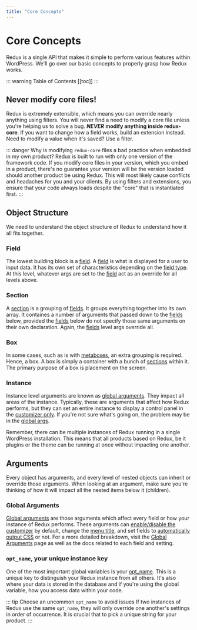 ```yaml
---
title: "Core Concepts" 
---
```


# Core Concepts
Redux is a single API that makes it simple to perform various features within WordPress. We'll go over our basic concepts 
to properly grasp how Redux works.

::: warning Table of Contents
[[toc]]
:::

## Never modify core files!
Redux is extremely extensible, which means you can override nearly anything using filters. You will never find a need to modify a core file unless 
you're helping us to solve a bug. __***NEVER***__ **modify anything inside redux-core**. If you want to change how a field works, 
build an extension instead.  Need to modify a value when it's saved? Use a filter.

::: danger Why is modifying `redux-core` files a bad practice when embedded in my own product?
Redux is built to run with only one version of the framework code. If you modify core files in your version, which you 
embed in a product, there's no guarantee your version will be the version loaded should another product be using Redux. 
This will most likely cause conflicts and headaches for you and your clients. By using filters and extensions, you ensure that your code always loads 
despite the "core" that is instantiated first.
:::

## Object Structure
We need to understand the object structure of Redux to understand how it all fits together.

### Field
The lowest building block is a [field](../../configuration/objects/field.md). A [field](../../configuration/objects/field.md) is what is displayed for a user to input data. It has its own set of characteristics 
depending on the [field type](../../core-fields). At this level, whatever args are set to the [field](../../configuration/objects/field.md) act as an override for all levels above.

### Section
A [section](../../configuration/objects/section.md) is a grouping of [fields](../../configuration/objects/field.md). It groups everything together into its own array. It containes a number of arguments that passed down 
to the [fields](../../configuration/objects/field.md) below, provided the [fields](../../configuration/objects/field.md) below do not specify those same arguments on their own declaration. Again, the [fields](../../configuration/objects/field.md) 
level args override all.

### Box
In some cases, such as is with [metaboxes](../../core-extensions/metaboxes-lite.md), an extra grouping is required. Hence, a box. A box is simply a container with a bunch of [sections](../../configuration/objects/section.md) 
within it. The primary purpose of a box is placement on the screen.

### Instance
Instance level arguments are known as [global arguments](../../configuration/global_arguments.md). They impact all areas of 
the instance. Typically, these are arguments that affect how Redux performs, but they can set an entire instance to display
a control panel in the [customizer only](../../configuration/global_arguments.md#customizer-only). If you're not sure what's going on, the problem may be in the [global args](../../configuration/global_arguments.md).

Remember, there can be multiple instances of Redux running in a single WordPress installation. This means that all products based on Redux, be it 
plugins or the theme can be running at once without impacting one another.

## Arguments
Every object has arguments, and every level of nested objects can inherit or override those arguments. When looking at an 
argument, make sure you're thinking of how it will impact all the nested items below it (children).

### Global Arguments
[Global arguments](../../configuration/global_arguments.md) are those arguments which affect every field or how your 
instance of Redux performs. These arguments can [enable/disable the customizer](../../configuration/global_arguments.md#customizer-only) 
by default, change the [menu title](../../configuration/global_arguments.md#menu-title), and set 
fields to [automatically output CSS](../../configuration/global_arguments.md#output) or not. For a more detailed breakdown, 
visit the [Global Arguments](../../configuration/global_arguments.md) page as well as the docs related to each field and setting.

### `opt_name`, your unique instance key
One of the most important global variables is your [opt_name](../../configuration/global_arguments.md#opt-name). This is a 
unique key to distinguish your Redux instance from all others. It's also where your data is stored in the database and 
if you're using the global variable, how you access data within your code.

::: tip Choose an uncommon `opt_name` to avoid issues
If two instances of Redux use the same `opt_name`, they will only override one another's settings in order of occurrence. 
It is crucial that to pick a unique string for your product.
:::
